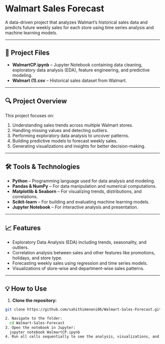 # Walmart Sales Forecast

A data-driven project that analyzes Walmart’s historical sales data and predicts future weekly sales for each store using time series analysis and machine learning models.

---

## 📂 Project Files

- **WalmartCP.ipynb** – Jupyter Notebook containing data cleaning, exploratory data analysis (EDA), feature engineering, and predictive modeling.  
- **Walmart (1).csv** – Historical sales dataset from Walmart.  

---

## 🔍 Project Overview

This project focuses on:  
1. Understanding sales trends across multiple Walmart stores.  
2. Handling missing values and detecting outliers.  
3. Performing exploratory data analysis to uncover patterns.  
4. Building predictive models to forecast weekly sales.  
5. Generating visualizations and insights for better decision-making.  

---

## 🛠 Tools & Technologies

- **Python** – Programming language used for data analysis and modeling.  
- **Pandas & NumPy** – For data manipulation and numerical computations.  
- **Matplotlib & Seaborn** – For visualizing trends, distributions, and correlations.  
- **Scikit-learn** – For building and evaluating machine learning models.  
- **Jupyter Notebook** – For interactive analysis and presentation.  

---

## 📈 Features

- Exploratory Data Analysis (EDA) including trends, seasonality, and outliers.  
- Correlation analysis between sales and other features like promotions, holidays, and store type.  
- Forecasting weekly sales using regression and time series models.  
- Visualizations of store-wise and department-wise sales patterns.  

---

## 💡 How to Use

1. **Clone the repository:**  
```bash
git clone https://github.com/sahithimeneni06/Walmart-Sales-Forecast.git

2. Navigate to the folder:
  cd Walmart-Sales-Forecast
3. Open the notebook in Jupyter:
  jupyter notebook WalmartCP.ipynb
4. Run all cells sequentially to see the analysis, visualizations, and predictions.
